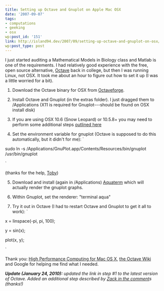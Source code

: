 ```yaml
---
title: Setting up Octave and Gnuplot on Apple Mac OSX
date: '2007-09-07'
tags:
- computations
- geeking
- osx
wp:post_id: '151'
link: http://island94.dev/2007/09/setting-up-octave-and-gnuplot-on-osx/
wp:post_type: post
---
```


I just started auditing a Mathematical Models in Biology class and Matlab is one of the requirements. I had relatively good experience with the free, open source alternative, [Octave](http://www.gnu.org/software/octave/) back in college, but then I was running Linux, not OSX. It took me about an hour to figure out how to set it up (I was a little worried for a bit).

1. Download the Octave binary for OSX from [Octaveforge](http://sourceforge.net/projects/octave/files/Octave%20MacOSX%20Binary/2009-10-03%20binary%20of%20Octave%203.2.3/).

2. Install Octave and Gnuplot (in the extras folder). I just dragged them to /Applications (X11 is required for Gnuplot---should be found on OSX install disk)

3. If you are using OSX 10.6 (Snow Leopard) or 10.5.8+ you may need to perform some additional steps [outlined here](http://sourceforge.net/projects/octave/files//Octave%20MacOSX%20Binary/2009-10-03%20binary%20of%20Octave%203.2.3/README_OSX1065.txt/view)

4. Set the environment variable for gnuplot (Octave is supposed to do this automatically, but it didn't for me): `

sudo ln -s /Applications/GnuPlot.app/Contents/Resources/bin/gnuplot /usr/bin/gnuplot

`

(thanks for the help, [Toby](http://island94.org/setting-octave-and-gnuplot-osx#comment-3654))

5. Download and install (again in /Applications) [Aquaterm](http://sourceforge.net/projects/aquaterm/) which will actually render the gnuplot graphs.

6. Within Gnuplot, set the renderer: "terminal aqua"

7. Try it out in Octave (I had to restart Octave and Gnuplot to get it all to work): `

x = linspace(-pi, pi, 100);

y = sin(x);

plot(x, y);

`

Thank you: [High Performance Computing for Mac OS X](http://hpc.sourceforge.net/), [the Octave Wiki](http://wiki.octave.org/wiki.pl?MacOSXIntegration) and Google for helping me find what I needed.

_**Update (January 24, 2010):** updated the link in step #1 to the latest version of Octave. Added an additional step described by [Zack in the comment](http://www.island94.org/2007/09/setting-up-octave-and-gnuplot-on-osx/#comment-80303)s (thanks!)_